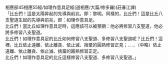 相應部45相應55經/如理作意具足經(道相應/大篇/修多羅)(莊春江譯)  
「比丘們！這是太陽昇起的先導與前兆，即：黎明。同樣的，比丘們！這是比丘八支聖道生起的先導與前兆，即：如理作意具足。  
比丘們！當比丘如理作意具足時，這應該可以被預期：他必將修習八支聖道，他必將多修習八支聖道。  
比丘們！如理作意具足的比丘如何修習八支聖道、多修習八支聖道呢？比丘們！這裡，比丘依止遠離、依止離貪、依止滅、捨棄的圓熟修習正見；……（中略）依止遠離、依止離貪、依止滅、捨棄的圓熟修習正定。  
比丘們！如理作意具足的比丘這樣修習八支聖道、多修習八支聖道。」  
  
  
